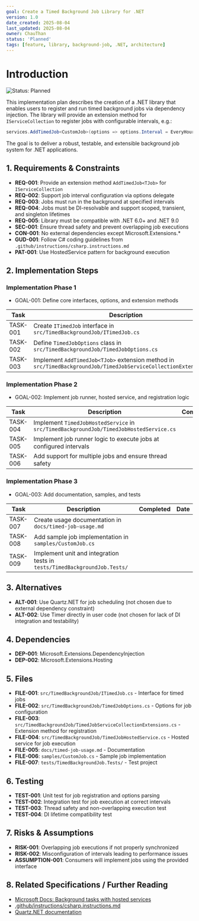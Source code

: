 ```yaml
---
goal: Create a Timed Background Job Library for .NET
version: 1.0
date_created: 2025-08-04
last_updated: 2025-08-04
owner: ChauThan
status: 'Planned'
tags: [feature, library, background-job, .NET, architecture]
---
```


# Introduction

![Status: Planned](https://img.shields.io/badge/status-Planned-blue)

This implementation plan describes the creation of a .NET library that enables users to register and run timed background jobs via dependency injection. The library will provide an extension method for `IServiceCollection` to register jobs with configurable intervals, e.g.:
```csharp
services.AddTimedJob<CustomJob>(options => options.Interval = EveryHour);
```
The goal is to deliver a robust, testable, and extensible background job system for .NET applications.

## 1. Requirements & Constraints

- **REQ-001**: Provide an extension method `AddTimedJob<TJob>` for `IServiceCollection`
- **REQ-002**: Support job interval configuration via options delegate
- **REQ-003**: Jobs must run in the background at specified intervals
- **REQ-004**: Jobs must be DI-resolvable and support scoped, transient, and singleton lifetimes
- **REQ-005**: Library must be compatible with .NET 6.0+ and .NET 9.0
- **SEC-001**: Ensure thread safety and prevent overlapping job executions
- **CON-001**: No external dependencies except Microsoft.Extensions.*
- **GUD-001**: Follow C# coding guidelines from `.github/instructions/csharp.instructions.md`
- **PAT-001**: Use HostedService pattern for background execution

## 2. Implementation Steps

### Implementation Phase 1

- GOAL-001: Define core interfaces, options, and extension methods

| Task      | Description                                                                                  | Completed | Date       |
|-----------|----------------------------------------------------------------------------------------------|-----------|------------|
| TASK-001  | Create `ITimedJob` interface in `src/TimedBackgroundJob/ITimedJob.cs`                        |           |            |
| TASK-002  | Define `TimedJobOptions` class in `src/TimedBackgroundJob/TimedJobOptions.cs`                |           |            |
| TASK-003  | Implement `AddTimedJob<TJob>` extension method in `src/TimedBackgroundJob/TimedJobServiceCollectionExtensions.cs` |           |            |

### Implementation Phase 2

- GOAL-002: Implement job runner, hosted service, and registration logic

| Task      | Description                                                                                  | Completed | Date       |
|-----------|----------------------------------------------------------------------------------------------|-----------|------------|
| TASK-004  | Implement `TimedJobHostedService` in `src/TimedBackgroundJob/TimedJobHostedService.cs`       |           |            |
| TASK-005  | Implement job runner logic to execute jobs at configured intervals                           |           |            |
| TASK-006  | Add support for multiple jobs and ensure thread safety                                       |           |            |

### Implementation Phase 3

- GOAL-003: Add documentation, samples, and tests

| Task      | Description                                                                                  | Completed | Date       |
|-----------|----------------------------------------------------------------------------------------------|-----------|------------|
| TASK-007  | Create usage documentation in `docs/timed-job-usage.md`                                      |           |            |
| TASK-008  | Add sample job implementation in `samples/CustomJob.cs`                                      |           |            |
| TASK-009  | Implement unit and integration tests in `tests/TimedBackgroundJob.Tests/`                    |           |            |

## 3. Alternatives

- **ALT-001**: Use Quartz.NET for job scheduling (not chosen due to external dependency constraint)
- **ALT-002**: Use Timer directly in user code (not chosen for lack of DI integration and testability)

## 4. Dependencies

- **DEP-001**: Microsoft.Extensions.DependencyInjection
- **DEP-002**: Microsoft.Extensions.Hosting

## 5. Files

- **FILE-001**: `src/TimedBackgroundJob/ITimedJob.cs` - Interface for timed jobs
- **FILE-002**: `src/TimedBackgroundJob/TimedJobOptions.cs` - Options for job configuration
- **FILE-003**: `src/TimedBackgroundJob/TimedJobServiceCollectionExtensions.cs` - Extension method for registration
- **FILE-004**: `src/TimedBackgroundJob/TimedJobHostedService.cs` - Hosted service for job execution
- **FILE-005**: `docs/timed-job-usage.md` - Documentation
- **FILE-006**: `samples/CustomJob.cs` - Sample job implementation
- **FILE-007**: `tests/TimedBackgroundJob.Tests/` - Test project

## 6. Testing

- **TEST-001**: Unit test for job registration and options parsing
- **TEST-002**: Integration test for job execution at correct intervals
- **TEST-003**: Thread safety and non-overlapping execution test
- **TEST-004**: DI lifetime compatibility test

## 7. Risks & Assumptions

- **RISK-001**: Overlapping job executions if not properly synchronized
- **RISK-002**: Misconfiguration of intervals leading to performance issues
- **ASSUMPTION-001**: Consumers will implement jobs using the provided interface

## 8. Related Specifications / Further Reading

- [Microsoft Docs: Background tasks with hosted services](https://learn.microsoft.com/en-us/aspnet/core/fundamentals/host/hosted-services)
- [.github/instructions/csharp.instructions.md](../../.github/instructions/csharp.instructions.md)
- [Quartz.NET documentation](https://www.quartz-scheduler.net/documentation/)
